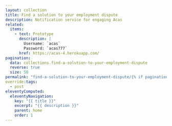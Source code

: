 ```yaml
---
layout: collection
title: Find a solution to your employment dispute
description: Notification service for engaging Acas
related:
  items:
    - text: Prototype
      description: |
        Username: `acas`
        Password: `acas777`
      href: https://acas-4.herokuapp.com/
pagination:
  data: collections.find-a-solution-to-your-employment-dispute
  reverse: true
  size: 50
permalink: "find-a-solution-to-your-employment-dispute/{% if pagination.pageNumber > 0 %}page/{{ pagination.pageNumber + 1 }}{% endif %}/"
override:tags:
  - post
eleventyComputed:
  eleventyNavigation:
    key: "{{ title }}"
    excerpt: "{{ description }}"
    parent: home
    order: 1
---
```


